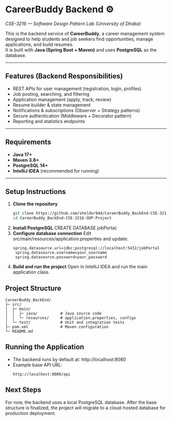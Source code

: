 # CareerBuddy Backend ⚙️

_CSE-3216 — Software Design Pattern Lab (University of Dhaka)_

This is the backend service of **CareerBuddy**, a career management system designed to help students and job seekers find opportunities, manage applications, and build resumes.  
It is built with **Java (Spring Boot + Maven)** and uses **PostgreSQL** as the database.

---

## Features (Backend Responsibilities)

- REST APIs for user management (registration, login, profiles)
- Job posting, searching, and filtering
- Application management (apply, track, review)
- Resume builder & state management
- Notifications & subscriptions (Observer + Strategy patterns)
- Secure authentication (Middleware + Decorator pattern)
- Reporting and statistics endpoints

---

## Requirements

- **Java 17+**
- **Maven 3.8+**
- **PostgreSQL 14+**
- **IntelliJ IDEA** (recommended for running)

---

## Setup Instructions

1. **Clone the repository**
   ```bash
   git clone https://github.com/sheldor944/CareerBuddy_BackEnd-CSE-3216-SDP-Project.git
   cd CareerBuddy_BackEnd-CSE-3216-SDP-Project
   ```
2. **Install PostgreSQL**
   CREATE DATABASE jobPortal;
3. **Configure database connection**
   Edit src/main/resources/application.properties and update:
   ```
   spring.datasource.url=jdbc:postgresql://localhost:5432/jobPortal
    spring.datasource.username=your_username
    spring.datasource.password=your_password
   ```
4. **Build and run the project**
   Open in IntelliJ IDEA and run the main application class.

## Project Structure
```
CareerBuddy_BackEnd/
├─ src/
│  ├─ main/
│  │  ├─ java/          # Java source code
│  │  └─ resources/     # application.properties, configs
│  └─ test/             # Unit and integration tests
├─ pom.xml              # Maven configuration
└─ README.md
```
## Running the Application
- The backend runs by default at:
  http://localhost:8080
- Example base API URL:
  ```
  http://localhost:8080/api
  ```
## Next Steps
For now, the backend uses a local PostgreSQL database. After the base structure is finalized, the project will migrate to a cloud-hosted database for production deployment.
